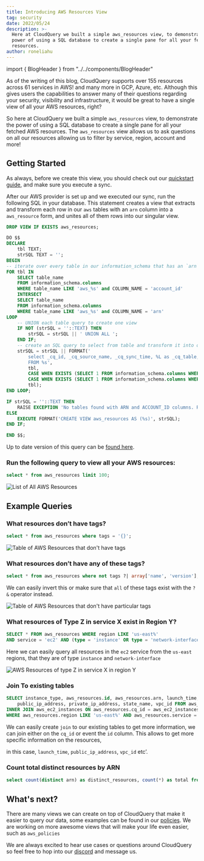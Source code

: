 ```yaml
---
title: Introducing AWS Resources View
tag: security
date: 2022/05/24
description: >-
  Here at CloudQuery we built a simple aws_resources view, to demonstrate the
  power of using a SQL database to create a single pane for all your fetched AWS
  resources.
author: roneliahu
---
```


import { BlogHeader } from "../../components/BlogHeader"

<BlogHeader/>

As of the writing of this blog, CloudQuery supports over 155 resources across 61 services in AWS! and many more in GCP, Azure, etc. Although this gives users the capabilities to answer many of their questions regarding your security, visibility and infrastructure, it would be great to have a single view of all your AWS resources, right?

So here at CloudQuery we built a simple `aws_resources` view, to demonstrate the power of using a SQL database to create a single pane for all your fetched AWS resources. The `aws_resources` view allows us to ask questions on all our resources allowing us to filter by service, region, account and more!

## Getting Started

As always, before we create this view, you should check out our [quickstart guide](/docs/quickstart), and make sure you execute a sync.

After our AWS provider is set up and we executed our sync, run the following SQL in your database. This statement creates a view that extracts and transform each row in our `aws` tables with an `arn` column into a `aws_resource` form, and unites all of them rows into our singular view.

```sql
DROP VIEW IF EXISTS aws_resources;

DO $$
DECLARE
    tbl TEXT;
    strSQL TEXT = '';
BEGIN
-- iterate over every table in our information_schema that has an `arn` column available
FOR tbl IN
    SELECT table_name
    FROM information_schema.columns
    WHERE table_name LIKE 'aws_%s' and COLUMN_NAME = 'account_id'
    INTERSECT
    SELECT table_name
    FROM information_schema.columns
    WHERE table_name LIKE 'aws_%s' and COLUMN_NAME = 'arn'
LOOP 
    -- UNION each table query to create one view
 	IF NOT (strSQL = ''::TEXT) THEN
		strSQL = strSQL || ' UNION ALL ';
	END IF;
	-- create an SQL query to select from table and transform it into our resources view schema
	strSQL = strSQL || FORMAT('
        select _cq_id, _cq_source_name, _cq_sync_time, %L as _cq_table, account_id, %s as region, arn, %s as tags
        FROM %s',
        tbl,
        CASE WHEN EXISTS (SELECT 1 FROM information_schema.columns WHERE column_name='region' AND table_name=tbl) THEN 'region' ELSE E'\'unavailable\'' END,
        CASE WHEN EXISTS (SELECT 1 FROM information_schema.columns WHERE column_name='tags' AND table_name=tbl) THEN 'tags' ELSE '''{}''::jsonb' END,
        tbl);
END LOOP;

IF strSQL = ''::TEXT THEN
    RAISE EXCEPTION 'No tables found with ARN and ACCOUNT_ID columns. Run a sync first and try again.';
ELSE
	EXECUTE FORMAT('CREATE VIEW aws_resources AS (%s)', strSQL);
END IF;

END $$;

```

Up to date version of this query can be [found here](https://github.com/cloudquery/cloudquery/tree/main/plugins/source/aws/views).

### Run the following query to view all your AWS resources:

```sql
select * from aws_resources limit 100;
```

![List of All AWS Resources](/images/blog/aws-resources-view/all-resources.png)

## Example Queries

### What resources don’t have tags?

```sql
select * from aws_resources where tags = '{}';
```

![Table of AWS Resources that don't have tags](/images/blog/aws-resources-view/resources-without-tags.png)

### What resources don’t have any of these tags?

```sql
select * from aws_resources where not tags ?| array['name', 'version'];
```

We can easily invert this or make sure that `all` of these tags exist with the `?&` operator instead.

![Table of AWS Resources that don't have particular tags](/images/blog/aws-resources-view/resources-without-particular-tags.png)

### What resources of Type Z in service X exist in Region Y?

```sql
SELECT * FROM aws_resources WHERE region LIKE 'us-east%'
AND service = 'ec2' AND (type = 'instance' OR type = 'network-interface');
```

Here we can easily query all resources in the `ec2` service from the `us-east` regions, that they are of type `instance` and `network-interface`

![AWS Resources of type Z in service X in region Y](/images/blog/aws-resources-view/resources-of-type-z-in-service-x-in-region-y.png)

### Join To existing tables

```sql
SELECT instance_type, aws_resources.id, aws_resources.arn, launch_time,
	public_ip_address, private_ip_address, state_name, vpc_id FROM aws_resources
INNER JOIN aws_ec2_instances ON aws_resources.cq_id = aws_ec2_instances.cq_id
WHERE aws_resources.region LIKE 'us-east%' AND aws_resources.service = 'ec2' AND aws_resources.type = 'instance' AND aws_resources.tags = '{}'
```

We can easily create `join` to our existing tables to get more information, we can join either on the `cq_id` or event the `id` column. This allows to get more specific information on the resources,

in this case, `launch_time`, `public_ip_address`, `vpc_id` etc’.

### Count total distinct resources by ARN

```sql
select count(distinct arn) as distinct_resources, count(*) as total from aws_resources
```

## What's next?

There are many views we can create on top of CloudQuery that make it easier to query our data, some examples can be found in our [policies](/docs/core-concepts/policies). We are working on more awesome views that will make your life even easier, such as `aws_policies`

We are always excited to hear use cases or questions around CloudQuery so feel free to hop into our [discord](https://www.cloudquery.io/discord) and message us.
